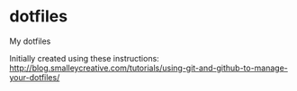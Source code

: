 dotfiles
========

My dotfiles

Initially created using these instructions:
http://blog.smalleycreative.com/tutorials/using-git-and-github-to-manage-your-dotfiles/
